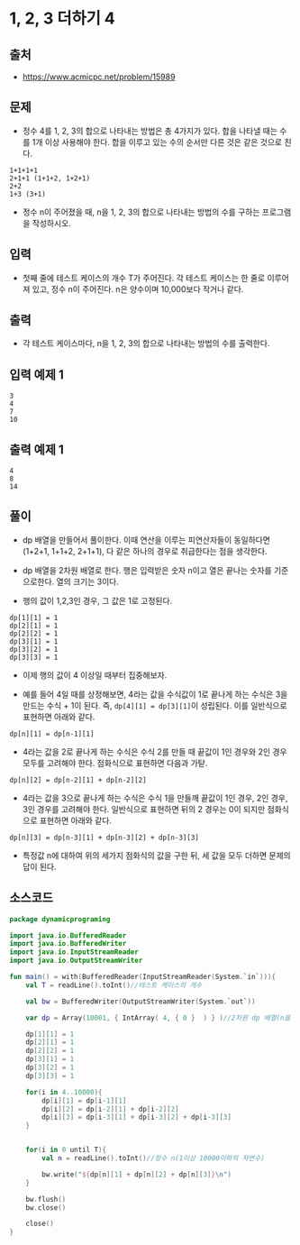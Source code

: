# 1, 2, 3 더하기 4

## 출처

* https://www.acmicpc.net/problem/15989

## 문제

* 정수 4를 1, 2, 3의 합으로 나타내는 방법은 총 4가지가 있다. 합을 나타낼 때는 수를 1개 이상 사용해야 한다. 합을 이루고 있는 수의 순서만 다른 것은 같은 것으로 친다.

```
1+1+1+1
2+1+1 (1+1+2, 1+2+1)
2+2
1+3 (3+1)
```

* 정수 n이 주어졌을 때, n을 1, 2, 3의 합으로 나타내는 방법의 수를 구하는 프로그램을 작성하시오.

## 입력

* 첫째 줄에 테스트 케이스의 개수 T가 주어진다. 각 테스트 케이스는 한 줄로 이루어져 있고, 정수 n이 주어진다. n은 양수이며 10,000보다 작거나 같다.

## 출력

* 각 테스트 케이스마다, n을 1, 2, 3의 합으로 나타내는 방법의 수를 출력한다.

## 입력 예제 1

```
3
4
7
10
```

## 출력 예제 1

```
4
8
14
```

## 풀이

* dp 배열을 만들어서 풀이한다. 이때 연산을 이루는 피연산자들이 동일하다면 (1+2+1, 1+1+2, 2+1+1), 다 같은 하나의 경우로 취급한다는 점을 생각한다.

* dp 배열을 2차원 배열로 한다. 행은 입력받은 숫자 n이고 열은 끝나는 숫자를 기준으로한다. 열의 크기는 3이다.

* 행의 값이 1,2,3인 경우, 그 값은 1로 고정된다.

```
dp[1][1] = 1
dp[2][1] = 1
dp[2][2] = 1
dp[3][1] = 1
dp[3][2] = 1
dp[3][3] = 1
```

* 이제 행의 값이 4 이상일 때부터 집중해보자. 

* 예를 들어 4일 때를 상정해보면, 4라는 값을 수식값이 1로 끝나게 하는 수식은 3을 만드는 수식 + 1이 된다. 즉, ```dp[4][1] = dp[3][1]```이 성립된다. 이를 일반식으로 표현하면 아래와 같다.

```
dp[n][1] = dp[n-1][1]
```

* 4라는 값을 2로 끝나게 하는 수식은 수식 2를 만들 때 끝값이 1인 경우와 2인 경우 모두를 고려해야 한다. 점화식으로 표현하면 다음과 가탇.

```
dp[n][2] = dp[n-2][1] + dp[n-2][2]
```

* 4라는 값을 3으로 끝나게 하는 수식은 수식 1을 만들깨 끝값이 1인 경우, 2인 경우, 3인 경우를 고려해야 한다. 일반식으로 표현하면 뒤의 2 경우는 0이 되지만 점화식으로 표현하면 아래와 같다.

```
dp[n][3] = dp[n-3][1] + dp[n-3][2] + dp[n-3][3]
```

* 특정값 n에 대하여 위의 세가지 점화식의 값을 구한 뒤, 세 값을 모두 더하면 문제의 답이 된다.

## 소스코드

```kotlin
package dynamicprograming

import java.io.BufferedReader
import java.io.BufferedWriter
import java.io.InputStreamReader
import java.io.OutputStreamWriter

fun main() = with(BufferedReader(InputStreamReader(System.`in`))){
    val T = readLine().toInt()//테스트 케이스의 개수

    val bw = BufferedWriter(OutputStreamWriter(System.`out`))

    var dp = Array(10001, { IntArray( 4, { 0 }  ) } )//2차원 dp 배열(n을 만들 때 k로 끝나는 수식의 개수)

    dp[1][1] = 1
    dp[2][1] = 1
    dp[2][2] = 1
    dp[3][1] = 1
    dp[3][2] = 1
    dp[3][3] = 1

    for(i in 4..10000){
        dp[i][1] = dp[i-1][1]
        dp[i][2] = dp[i-2][1] + dp[i-2][2]
        dp[i][3] = dp[i-3][1] + dp[i-3][2] + dp[i-3][3]
    }


    for(i in 0 until T){
        val n = readLine().toInt()//정수 n(1이상 10000이하의 자연수)

        bw.write("${dp[n][1] + dp[n][2] + dp[n][3]}\n")
    }

    bw.flush()
    bw.close()

    close()
}
```
